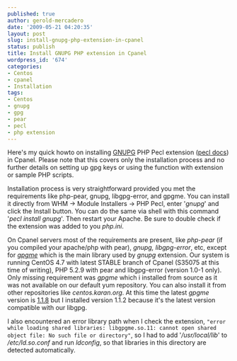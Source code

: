 ```yaml
---
published: true
author: gerold-mercadero
date: '2009-05-21 04:20:35'
layout: post
slug: install-gnupg-php-extension-in-cpanel
status: publish
title: Install GNUPG PHP extension in Cpanel
wordpress_id: '674'
categories:
- Centos
- cpanel
- Installation
tags:
- Centos
- gnupg
- gpg
- pear
- pecl
- php extension
---
```


Here's my quick howto on installing [GNUPG](http://us2.php.net/manual/en/book.gnupg.php) PHP Pecl extension ([pecl docs](http://pecl.php.net/package/gnupg/docs)) in Cpanel.  Please note that this covers only the installation process and no further details on setting up gpg keys or using the function with extension or sample PHP scripts.

Installation process is very straightforward provided you met the requirements like php-pear, gnupg, libgpg-error, and gpgme.  You can install it directly from WHM -> Module Installers -> PHP Pecl, enter '_gnupg_' and click the Install button.  You can do the same via shell with this command '_pecl install gnupg_'.  Then restart your Apache.  Be sure to double check if the extension was added to you _php.ini_.

On Cpanel servers most of the requirements are present, like _php-pear_ (if you compiled your apache/php with pear), _gnupg, libgpg-error_, etc, except for [_gpgme_](http://www.gnupg.org/gpgme.html) which is the main library used by _gnupg_ extension.  Our system is running CentOS 4.7 with latest STABLE branch of Cpanel (S35075 at this time of writing), PHP 5.2.9 with pear and libgpg-error (version 1.0-1 only).  Only missing requirement was _gpgme_ which i installed from source as it was not available on our default yum repository.  You can also install it from other repositories like _centos.karan.org_.  At this time the latest _gpgme_ version is [1.1.8](http://www.gnupg.org/download/index.en.html#gpgme) but I installed version 1.1.2 because it's the latest version compatible with our libgpg.

I also encountered an error library path when I check the extension, `"error while loading shared libraries: libgpgme.so.11: cannot open shared object file: No such file or directory"`, so I had to add '_/usr/local/lib_' to _/etc/ld.so.conf_ and run _ldconfig_, so that libraries in this directory are detected automatically.

